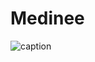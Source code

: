 # Medinee

![caption]("https://drive.google.com/file/d/1FBKR1ZC5I7CC1KZPFRrO7SO8sJHIEcl0/view?usp=sharing")

